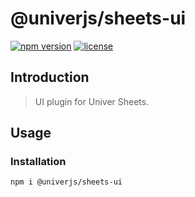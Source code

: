 # @univerjs/sheets-ui

[![npm version](https://img.shields.io/npm/v/@univerjs/sheets-ui)](https://npmjs.org/packages/@univerjs/sheets-ui)
[![license](https://img.shields.io/npm/l/@univerjs/sheets-ui)](https://img.shields.io/npm/l/@univerjs/sheets-ui)

## Introduction

> UI plugin for Univer Sheets.

## Usage

### Installation

```shell
npm i @univerjs/sheets-ui
```
